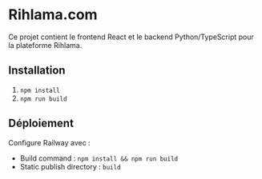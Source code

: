 # Rihlama.com

Ce projet contient le frontend React et le backend Python/TypeScript pour la plateforme Rihlama.

## Installation

1. `npm install`
2. `npm run build`

## Déploiement

Configure Railway avec :
- Build command : `npm install && npm run build`
- Static publish directory : `build`
